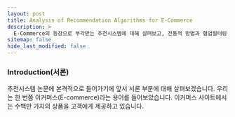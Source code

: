 ```yaml
---
layout: post
title: Analysis of Recommendation Algorithms for E-Commerce
description: >
  E-Commerce의 등장으로 부각받는 추천시스템에 대해 살펴보고, 전통적 방법과 협업필터링 방법을 비교해보는 논문입니다.
sitemap: false
hide_last_modified: false
---
```

### Introduction(서론)

추천시스템 논문에 본격적으로 들어가기에 앞서 서론 부분에 대해 살펴보겠습니다. 
우리는 한 번쯤 이커머스(E-commerce)라는 용어를 들어보았습니다. 이커머스 사이트에서는 
수백만 가지의 상품을 고객에게 제공하고 있습니다.
